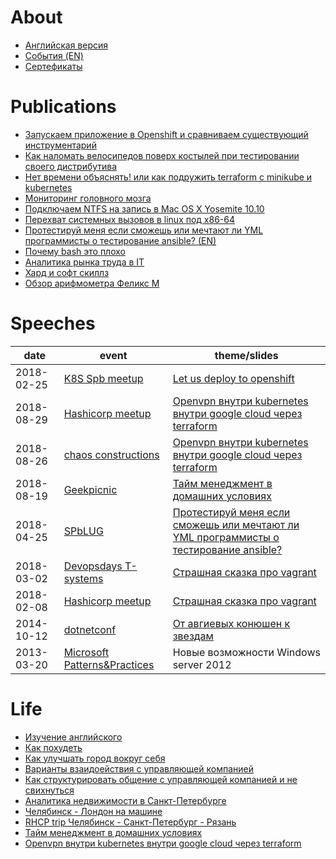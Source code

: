 # About
* [Английская версия](README.md)
* [События (EN)](about.md)
* [Сертефикаты](certs.md)

# Publications
* [Запускаем приложение в Openshift и сравниваем существующий инструментарий](it/deploy2openshift-ru.md)
* [Как наломать велосипедов поверх костылей при тестировании своего дистрибутива](https://habr.com/post/342216/)
* [Нет времени объяснять! или как подружить terraform с minikube и kubernetes](https://habr.com/post/340884/)
* [Мониторинг головного мозга](https://habr.com/post/339330/)
* [Подключаем NTFS на запись в Mac OS X Yosemite 10.10](https://habr.com/post/246517/)
* [Перехват системных вызовов в linux под x86-64](https://habr.com/post/110369)
* [Протестируй меня если сможешь или мечтают ли YML программисты о тестирование ansible? (EN)](it/test-ansible-roles-via-testkitchen-inside-hyperv.md)
* [Почему bash это плохо](it/make-cm-not-bash-ru.md)
* [Аналитика рынка труда в IT](it/about-it.md)
* [Хард и софт скиллз](it/hard-soft-skills.md)
* [Обзор арифмометра Феликс М](https://habr.com/post/169629/)

# Speeches

| date       | event | theme/slides |
|------------|-------|--------------|
| 2018-02-25 | [K8S Spb meetup](https://www.meetup.com/kubernetes-spb/events/258970186/) | [Let us deploy to openshift](it/deploy2openshift-en.md) |
| 2018-08-29 | [Hashicorp meetup](https://www.meetup.com/St-Petersburg-Russia-HashiCorp-User-Group/events/253644141/) | [Openvpn внутри kubernetes внутри google cloud через terraform](it/gce4vpn.md) |
| 2018-08-26 | [chaos constructions](https://chaosconstructions.ru/) | [Openvpn внутри kubernetes внутри google cloud через terraform](it/gce4vpn.md1) |
| 2018-08-19 | [Geekpicnic](https://vk.com/geekpicnicspb2018) | [Тайм менеджмент в домашних условиях](life/time-management-irl.md) |
| 2018-04-25 | [SPbLUG](http://spblug.org/) | [Протестируй меня если сможешь или мечтают ли YML программисты о тестирование ansible?](it/test-ansible-roles-via-testkitchen-inside-hyperv.md) |
| 2018-03-02 | [Devopsdays T-systems](https://www.t-systems.com/) | [Страшная сказка про vagrant](it/how-to-test-custom-os-distr.m) |
| 2018-02-08 | [Hashicorp meetup](https://www.meetup.com/St-Petersburg-Russia-HashiCorp-User-Group/events/247154437/) | [Страшная сказка про vagrant](it/how-to-test-custom-os-distr.m) |
| 2014-10-12 | [dotnetconf](http://dotnetconf.ru/materialy/monitoringandalerting) | [От авгиевых конюшен к звездам](it/monolith-to-microservices.md) |
| 2013-03-20 | [Microsoft Patterns&Practices](http://ineta.ru/MPPC/Meeting/2013-03-20-18-30) | Новые возможности Windows server 2012 | 

# Life
* [Изучение английского](life/how-to-english.md)
* [Как похудеть](life/how-to-lose-weight.md)
* [Как улучшать город вокруг себя](life/how-to-improve-your-town.md)
* [Варианты взаидоействия с управляющей компанией](life/how-to-contact-with-uk.md)
* [Как структурировать общение с управляющей компанией и не свихнуться](life/how-to-mange-tasks.md)
* [Аналитика недвижимости в Санкт-Петербурге](life/about-aparts.md)
* [Челябинск - Лондон на машине](http://autokadabra.ru/shouts/53220)
* [RHCP trip Челябинск - Санкт-Петербург - Рязань](http://autokadabra.ru/shouts/51038)
* [Тайм менеджмент в домашних условиях](life/time-management.md)
* [Openvpn внутри kubernetes внутри google cloud через terraform](gce4vpn.md)
